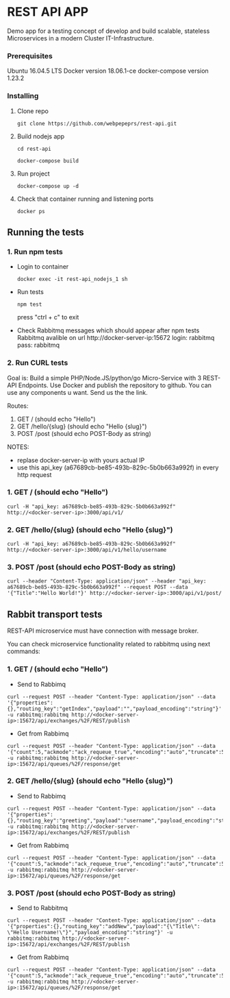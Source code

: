 # REST API APP

Demo app for a testing concept of develop and build scalable, stateless Microservices in a modern Cluster IT-Infrastructure.


### Prerequisites

Ubuntu 16.04.5 LTS
Docker version 18.06.1-ce
docker-compose version 1.23.2

### Installing
1. Clone repo
    ```
    git clone https://github.com/webpepeprs/rest-api.git
    ```
2. Build nodejs app
    ```
    cd rest-api
    ```
    ```
    docker-compose build
    ```
3. Run project
    ```
    docker-compose up -d
    ```
4. Check that container running and listening ports
    ```
    docker ps
    ```
## Running the tests

### 1. Run npm tests
- Login to container
    ```
    docker exec -it rest-api_nodejs_1 sh
    ```
- Run tests
    ```
    npm test
    ```
    press "ctrl + c" to exit

- Check Rabbitmq messages which should appear after npm tests
    Rabbitmq avalible on url http://docker-server-ip:15672
    login: rabbitmq
    pass: rabbitmq

### 2. Run CURL tests
Goal is:
Build a simple PHP/Node.JS/python/go Micro-Service with 3 REST-API Endpoints. Use Docker and publish the repository to github. You can use any components u want. Send us the the link.

Routes:
1. GET / (should echo "Hello")
2. GET /hello/{slug} (should echo "Hello {slug}")
3. POST /post (should echo POST-Body as string)

NOTES: 
- replase docker-server-ip with yours actual IP
- use this api_key (a67689cb-be85-493b-829c-5b0b663a992f) in every http request

### 1. GET / (should echo "Hello")
```
curl -H "api_key: a67689cb-be85-493b-829c-5b0b663a992f" http://<docker-server-ip>:3000/api/v1/
```
### 2. GET /hello/{slug} (should echo "Hello {slug}")
```
curl -H "api_key: a67689cb-be85-493b-829c-5b0b663a992f" http://<docker-server-ip>:3000/api/v1/hello/username
```
### 3. POST /post (should echo POST-Body as string)
```
curl --header "Content-Type: application/json" --header "api_key: a67689cb-be85-493b-829c-5b0b663a992f" --request POST --data '{"Title":"Hello World!"}' http://<docker-server-ip>:3000/api/v1/post/
```

## Rabbit transport tests
REST-API microservice must have connection with message broker.

You can check microservice functionality related to rabbitmq using next commands:
### 1. GET / (should echo "Hello")
- Send to Rabbimq
```
curl --request POST --header "Content-Type: application/json" --data '{"properties":{},"routing_key":"getIndex","payload":"","payload_encoding":"string"}' -u rabbitmq:rabbitmq http://<docker-server-ip>:15672/api/exchanges/%2F/REST/publish
```
- Get from Rabbimq
```
curl --request POST --header "Content-Type: application/json" --data '{"count":5,"ackmode":"ack_requeue_true","encoding":"auto","truncate":50000}' -u rabbitmq:rabbitmq http://<docker-server-ip>:15672/api/queues/%2F/response/get
```
### 2. GET /hello/{slug} (should echo "Hello {slug}")
- Send to Rabbimq
```
curl --request POST --header "Content-Type: application/json" --data '{"properties":{},"routing_key":"greeting","payload":"username","payload_encoding":"string"}' -u rabbitmq:rabbitmq http://<docker-server-ip>:15672/api/exchanges/%2F/REST/publish
```
- Get from Rabbimq
```
curl --request POST --header "Content-Type: application/json" --data '{"count":5,"ackmode":"ack_requeue_true","encoding":"auto","truncate":50000}' -u rabbitmq:rabbitmq http://<docker-server-ip>:15672/api/queues/%2F/response/get
```
### 3. POST /post (should echo POST-Body as string)
- Send to Rabbitmq
```
curl --request POST --header "Content-Type: application/json" --data '{"properties":{},"routing_key":"addNew","payload":"{\"Title\": \"Hello Username!\"}","payload_encoding":"string"}' -u rabbitmq:rabbitmq http://<docker-server-ip>:15672/api/exchanges/%2F/REST/publish
```
- Get from Rabbimq
```
curl --request POST --header "Content-Type: application/json" --data '{"count":5,"ackmode":"ack_requeue_true","encoding":"auto","truncate":50000}' -u rabbitmq:rabbitmq http://<docker-server-ip>:15672/api/queues/%2F/response/get
```


